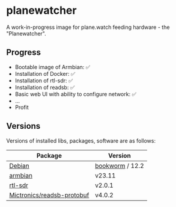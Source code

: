 # planewatcher

A work-in-progress image for plane.watch feeding hardware - the "Planewatcher".

## Progress

- Bootable image of Armbian: ✅
- Installation of Docker: ✅
- Installation of rtl-sdr: ✅
- Installation of readsb: ✅
- Basic web UI with ability to configure network: ✅
- ...
- Profit

## Versions

Versions of installed libs, packages, software are as follows:

| Package                                                                     | Version                                                   |
|-----------------------------------------------------------------------------|-----------------------------------------------------------|
| [Debian](https://www.debian.org)                                            | [bookworm](https://wiki.debian.org/DebianBookworm) / 12.2 |
| [armbian](https://github.com/armbian/build)                                 | v23.11                                                    |
| [rtl-sdr](https://gitea.osmocom.org/sdr/rtl-sdr)                            | v2.0.1                                                    |
| [Mictronics/readsb-protobuf](https://github.com/Mictronics/readsb-protobuf) | v4.0.2                                                    |
